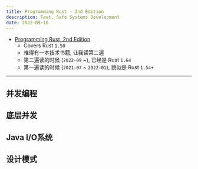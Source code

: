 ```yaml
---
title: Programming Rust - 2nd Edition
description: Fast, Safe Systems Development
date: 2022-09-16
---
```


- [Programming Rust, 2nd Edition](https://book.douban.com/subject/34973905/)
  - Covers Rust `1.50`
  - 难得有一本技术书籍, 让我读第二遍
  - 第二遍读的时候 (`2022-09` ~), 已经是 Rust `1.64`
  - 第一遍读的时候 (`2021-07` ~ `2022-01`), 貌似是 Rust `1.54+`

------------------


## 并发编程

## 底层并发

## Java I/O系统

## 设计模式
